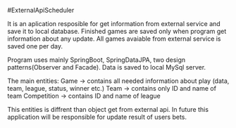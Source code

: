 #ExternalApiScheduler

It is an aplication resposible for get information from external service and save it to local database. 
Finished games are saved only when program get information about any update.
All games avaiable from external service is saved one per day.  

Program uses mainly SpringBoot, SpringDataJPA, two design patterns(Observer and Facade). Data is saved to local MySql server. 

The main entities:
Game -> contains all needed information about play (data, team, league, status, winner etc.)
Team -> contains only ID and name of team
Competition -> contains ID and name of league

This entities is diffrent than object get from external api. 
In future this application will be responsible for update result of users bets.
